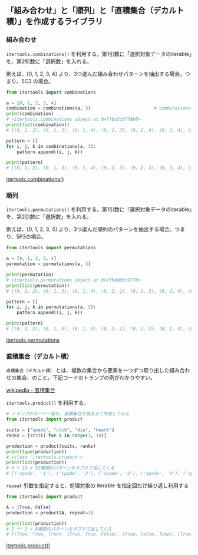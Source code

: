 ## 「組み合わせ」と「順列」と「直積集合（デカルト積）」を作成するライブラリ

### 組み合わせ

`itertools.combinations()` を利用する。第1引数に「選択対象データのiterable」を、第2引数に「選択数」を入れる。

例えば、[0, 1, 2, 3, 4] より、3つ選んだ組み合わせパターンを抽出する場合。つまり、5C3 の場合。

```python
from itertools import combinations

a = [0, 1, 2, 3, 4]
combination = combinations(a, 3)                        # combinations(iterable, 選択する数)
print(combination)
# <itertools.combinations object at 0x7fba3c0778b0>
print(list(combination))
# [(0, 1, 2), (0, 1, 3), (0, 1, 4), (0, 2, 3), (0, 2, 4), (0, 3, 4), (1, 2, 3), (1, 2, 4), (1, 3, 4), (2, 3, 4)]

pattern = []
for i, j, k in combinations(a, 3):
    pattern.append((i, j, k))

print(pattern)
# [(0, 1, 2), (0, 1, 3), (0, 1, 4), (0, 2, 3), (0, 2, 4), (0, 3, 4), (1, 2, 3), (1, 2, 4), (1, 3, 4), (2, 3, 4)]
```

[itertools.combinations()](https://docs.python.org/3.9/library/itertools.html#itertools.combinations)

### 順列

`itertools.permutations()` を利用する。第1引数に「選択対象データのiterable」を、第2引数に「選択数」を入れる。

例えば、[0, 1, 2, 3, 4] より、3つ選んだ順列のパターンを抽出する場合。つまり、5P3の場合。

```python
from itertools import permutations

a = [0, 1, 2, 3, 4]
permutation = permutations(a, 3)

print(permutation)
# <itertools.permutations object at 0x7f5dd80c9770>
print(list(permutation))
# [(0, 1, 2), (0, 1, 3), (0, 1, 4), (0, 2, 1), (0, 2, 3), (0, 2, 4), (0, 3, 1), (0, 3, 2), (0, 3, 4), (0, 4, 1), (0, 4, 2), (0, 4, 3), (1, 0, 2), (1, 0, 3), (1, 0, 4), (1, 2, 0), (1, 2, 3), (1, 2, 4), (1, 3, 0), (1, 3, 2), (1, 3, 4), (1, 4, 0), (1, 4, 2), (1, 4, 3), (2, 0, 1), (2, 0, 3), (2, 0, 4), (2, 1, 0), (2, 1, 3), (2, 1, 4), (2, 3, 0), (2, 3, 1), (2, 3, 4), (2, 4, 0), (2, 4, 1), (2, 4, 3), (3, 0, 1), (3, 0, 2), (3, 0, 4), (3, 1, 0), (3, 1, 2), (3, 1, 4), (3, 2, 0), (3, 2, 1), (3, 2, 4), (3, 4, 0), (3, 4, 1), (3, 4, 2), (4, 0, 1), (4, 0, 2), (4, 0, 3), (4, 1, 0), (4, 1, 2), (4, 1, 3), (4, 2, 0), (4, 2, 1), (4, 2, 3), (4, 3, 0), (4, 3, 1), (4, 3, 2)]

pattern = []
for i, j, k in permutations(a, 3):
    pattern.append((i, j, k))

print(pattern)
# [(0, 1, 2), (0, 1, 3), (0, 1, 4), (0, 2, 1), (0, 2, 3), (0, 2, 4), (0, 3, 1), (0, 3, 2), (0, 3, 4), (0, 4, 1), (0, 4, 2), (0, 4, 3), (1, 0, 2), (1, 0, 3), (1, 0, 4), (1, 2, 0), (1, 2, 3), (1, 2, 4), (1, 3, 0), (1, 3, 2), (1, 3, 4), (1, 4, 0), (1, 4, 2), (1, 4, 3), (2, 0, 1), (2, 0, 3), (2, 0, 4), (2, 1, 0), (2, 1, 3), (2, 1, 4), (2, 3, 0), (2, 3, 1), (2, 3, 4), (2, 4, 0), (2, 4, 1), (2, 4, 3), (3, 0, 1), (3, 0, 2), (3, 0, 4), (3, 1, 0), (3, 1, 2), (3, 1, 4), (3, 2, 0), (3, 2, 1), (3, 2, 4), (3, 4, 0), (3, 4, 1), (3, 4, 2), (4, 0, 1), (4, 0, 2), (4, 0, 3), (4, 1, 0), (4, 1, 2), (4, 1, 3), (4, 2, 0), (4, 2, 1), (4, 2, 3), (4, 3, 0), (4, 3, 1), (4, 3, 2)]
```

[itertools.permutations](https://docs.python.org/3.9/library/itertools.html#itertools.permutations)

### 直積集合（デカルト積）

`直積集合（デカルト積）` とは、複数の集合から要素を一つずつ取り出した組み合わせの集合、のこと。下記コードのトランプの例がわかりやすい。

[wikipedia - 直積集合](https://ja.wikipedia.org/wiki/%E7%9B%B4%E7%A9%8D%E9%9B%86%E5%90%88)

`itertools.product()` を利用する。

```python
# トランプのカード一覧を、直積集合を踏まえて作成してみる
from itertools import product

suits = ["spade", "club", "dia", "heart"]
ranks = [str(i) for i in range(1, 14)]

production = product(suits, ranks)
print(type(production))
# <class 'itertools.product'>
print(list(production))
# 4 * 13 = 52種類のパターンをタプルで返してくる
# [('spade', '1'), ('spade', '2'), ('spade', '3'), ('spade', '4'), ('spade', '5'), ('spade', '6'), ('spade', '7'), ('spade', '8'), ('spade', '9'), ('spade', '10'), ('spade', '11'), ('spade', '12'), ('spade', '13'), ('club', '1'), ('club', '2'), ('club', '3'), ('club', '4'), ('club', '5'), ('club', '6'), ('club', '7'), ('club', '8'), ('club', '9'), ('club', '10'), ('club', '11'), ('club', '12'), ('club', '13'), ('dia', '1'), ('dia', '2'), ('dia', '3'), ('dia', '4'), ('dia', '5'), ('dia', '6'), ('dia', '7'), ('dia', '8'), ('dia', '9'), ('dia', '10'), ('dia', '11'), ('dia', '12'), ('dia', '13'), ('heart', '1'), ('heart', '2'), ('heart', '3'), ('heart', '4'), ('heart', '5'), ('heart', '6'), ('heart', '7'), ('heart', '8'), ('heart', '9'), ('heart', '10'), ('heart', '11'), ('heart', '12'), ('heart', '13')]
```

`repeat` 引数を指定すると、処理対象の iterable を指定回だけ繰り返し利用する

```python
from itertools import product

A = [True, False]
production = product(A, repeat=3)

print(list(production))
# 2 ** 3 = 8種類のパターンをタプルで返してくる
# [(True, True, True), (True, True, False), (True, False, True), (True, False, False), (False, True, True), (False, True, False), (False, False, True), (False, False, False)]
```

[itertools.product()](https://docs.python.org/3.9/library/itertools.html#itertools.product)
